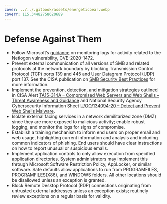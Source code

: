 ```yaml
---
cover: ../../.gitbook/assets/energeticbear.webp
coverY: 115.34482758620689
---
```


# Defense Against Them

* Follow Microsoft’s [guidance](https://support.microsoft.com/en-us/help/4557222/how-to-manage-the-changes-in-netlogon-secure-channel-connections-assoc) on monitoring logs for activity related to the Netlogon vulnerability, CVE-2020-1472.
* Prevent external communication of all versions of SMB and related protocols at the network boundary by blocking Transmission Control Protocol (TCP) ports 139 and 445 and User Datagram Protocol (UDP) port 137. See the CISA publication on [SMB Security Best Practices](https://us-cert.cisa.gov/ncas/current-activity/2017/01/16/SMB-Security-Best-Practices) for more information.
* Implement the prevention, detection, and mitigation strategies outlined in CISA Alert [TA15-314A – Compromised Web Servers and Web Shells – Threat Awareness and Guidance](https://us-cert.cisa.gov/ncas/alerts/TA15-314A) and National Security Agency Cybersecurity Information Sheet [U/OO/134094-20 – Detect and Prevent Web Shells Malware](https://www.nsa.gov/News-Features/News-Stories/Article-View/Article/2159419/detect-prevent-cyber-attackers-from-exploiting-web-servers-via-web-shell-malware/).
* Isolate external facing services in a network demilitarized zone (DMZ) since they are more exposed to malicious activity; enable robust logging, and monitor the logs for signs of compromise.
* Establish a training mechanism to inform end users on proper email and web usage, highlighting current information and analysis and including common indicators of phishing. End users should have clear instructions on how to report unusual or suspicious emails.
* Implement application controls to only allow execution from specified application directories. System administrators may implement this through Microsoft Software Restriction Policy, AppLocker, or similar software. Safe defaults allow applications to run from PROGRAMFILES, PROGRAMFILES(X86), and WINDOWS folders. All other locations should be disallowed unless an exception is granted.
* Block Remote Desktop Protocol (RDP) connections originating from untrusted external addresses unless an exception exists; routinely review exceptions on a regular basis for validity.

